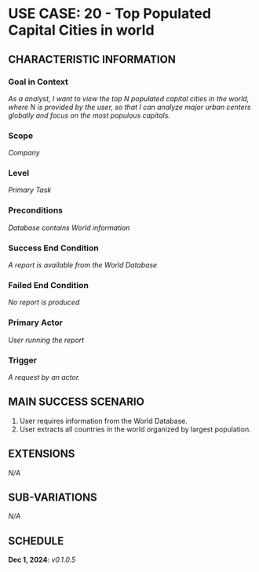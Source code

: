 # USE CASE: 20 - Top Populated Capital Cities in world

## CHARACTERISTIC INFORMATION

### Goal in Context

*As a analyst, I want to view the top N populated capital cities in the world, where N is provided by the user, so that I can analyze major urban centers globally and focus on the most populous capitals.*

### Scope

*Company*

### Level

*Primary Task*

### Preconditions

*Database contains World information*

### Success End Condition

*A report is available from the World Database*

### Failed End Condition

*No report is produced*

### Primary Actor

*User running the report*

### Trigger

*A request by an actor.*

## MAIN SUCCESS SCENARIO

1. User requires information from the World Database.
2. User extracts all countries in the world organized by largest population.

## EXTENSIONS

*N/A*

## SUB-VARIATIONS

*N/A*

## SCHEDULE

**Dec 1, 2024**: *v0.1.0.5*